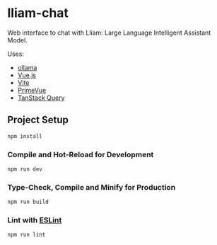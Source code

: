 # lliam-chat

Web interface to chat with Lliam: Large Language Intelligent Assistant Model.

Uses:

* [ollama](https://ollama.com/)
* [Vue.js](https://vuejs.org/)
* [Vite](https://vitejs.dev/)
* [PrimeVue](https://primevue.org/)
* [TanStack Query](https://tanstack.com/query/latest)

## Project Setup

```sh
npm install
```

### Compile and Hot-Reload for Development

```sh
npm run dev
```

### Type-Check, Compile and Minify for Production

```sh
npm run build
```

### Lint with [ESLint](https://eslint.org/)

```sh
npm run lint
```

